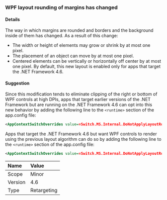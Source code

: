 ### WPF layout rounding of margins has changed

#### Details

The way in which margins are rounded and borders and the background inside of them has changed. As a result of this change:

- The width or height of elements may grow or shrink by at most one pixel.
- The placement of an object can move by at most one pixel.
- Centered elements can be vertically or horizontally off center by at most one pixel.
By default, this new layout is enabled only for apps that target the .NET Framework 4.6.

#### Suggestion

Since this modification tends to eliminate clipping of the right or bottom of WPF controls at high DPIs, apps that target earlier versions of the .NET Framework but are running on the .NET Framework 4.6 can opt into this new behavior by adding the following line to the `<runtime>` section of the app.config file:

```xml
<AppContextSwitchOverrides value==Switch.MS.Internal.DoNotApplyLayoutRoundingToMarginsAndBorderThickness=false= />&#39;
```

Apps that target the .NET Framework 4.6 but want WPF controls to render using the previous layout algorithm can do so by adding the following line to the `<runtime>` section of the app.config file:

```xml
<AppContextSwitchOverrides value==Switch.MS.Internal.DoNotApplyLayoutRoundingToMarginsAndBorderThickness=true= />&#39;.
```

| Name    | Value       |
|:--------|:------------|
| Scope   | Minor       |
| Version | 4.6         |
| Type    | Retargeting |
